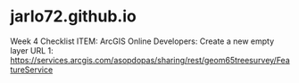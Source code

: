 # jarlo72.github.io

Week 4 Checklist
ITEM: ArcGIS Online Developers: Create a new empty layer
URL 1: https://services.arcgis.com/asopdopas/sharing/rest/geom65treesurvey/FeatureService
